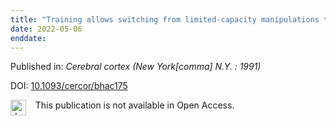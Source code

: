 ```yaml
---
title: "Training allows switching from limited-capacity manipulations to large-capacity perceptual processing."
date: 2022-05-06
enddate:
---
```


Published in: *Cerebral cortex (New York[comma] N.Y. : 1991)*

DOI: [10.1093/cercor/bhac175](https://doi.org/10.1093/cercor/bhac175)

<img src="https://upload.wikimedia.org/wikipedia/commons/thumb/0/0e/Closed_Access_logo_transparent.svg/1200px-Closed_Access_logo_transparent.svg.png" alt="drawing" width="25" align="left"/> &nbsp;&nbsp;&nbsp;This publication is not available in Open Access.


